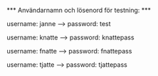 *** Användarnamn och lösenord för testning: ***

username: janne --> password: test

username: knatte --> password: knattepass

username: fnatte --> password: fnattepass

username: tjatte --> password: tjattepass
